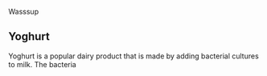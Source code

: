 Wasssup
## Yoghurt
Yoghurt is a popular dairy product that is made by adding bacterial cultures to milk. The bacteria